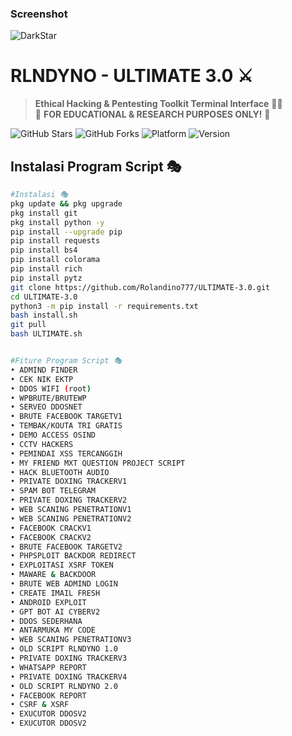 ### Screenshot 
<img src="" alt="DarkStar">

# RLNDYNO - ULTIMATE 3.0 ⚔️
> **Ethical Hacking & Pentesting Toolkit Terminal Interface** 👨‍💻  
> 🚨 **FOR EDUCATIONAL & RESEARCH PURPOSES ONLY!** 🚨

![GitHub Stars](https://img.shields.io/github/stars/Rolandino23/RLNDYNO-Ultimate?style=flat-square)
![GitHub Forks](https://img.shields.io/github/forks/Rolandino23/RLNDYNO-Ultimate?style=flat-square)
![Platform](https://img.shields.io/badge/platform-Termux%2FLinux-lightgrey?logo=linux)
![Version](https://img.shields.io/badge/version-3.0-orange)

## Instalasi Program Script 🎭
```bash
#Instalasi 🎭
pkg update && pkg upgrade
pkg install git
pkg install python -y
pip install --upgrade pip
pip install requests
pip install bs4
pip install colorama
pip install rich
pip install pytz
git clone https://github.com/Rolandino777/ULTIMATE-3.0.git
cd ULTIMATE-3.0
python3 -m pip install -r requirements.txt
bash install.sh
git pull
bash ULTIMATE.sh


#Fiture Program Script 🎭
• ADMIND FINDER
• CEK NIK EKTP
• DDOS WIFI (root)
• WPBRUTE/BRUTEWP
• SERVEO DDOSNET
• BRUTE FACEBOOK TARGETV1
• TEMBAK/KOUTA TRI GRATIS
• DEMO ACCESS OSIND
• CCTV HACKERS
• PEMINDAI XSS TERCANGGIH
• MY FRIEND MXT QUESTION PROJECT SCRIPT
• HACK BLUETOOTH AUDIO
• PRIVATE DOXING TRACKERV1
• SPAM BOT TELEGRAM
• PRIVATE DOXING TRACKERV2
• WEB SCANING PENETRATIONV1
• WEB SCANING PENETRATIONV2
• FACEBOOK CRACKV1
• FACEBOOK CRACKV2
• BRUTE FACEBOOK TARGETV2
• PHPSPLOIT BACKDOR REDIRECT
• EXPLOITASI XSRF TOKEN
• MAWARE & BACKDOOR
• BRUTE WEB ADMIND LOGIN
• CREATE IMAIL FRESH
• ANDROID EXPLOIT
• GPT BOT AI CYBERV2
• DDOS SEDERHANA
• ANTARMUKA MY CODE
• WEB SCANING PENETRATIONV3
• OLD SCRIPT RLNDYNO 1.0
• PRIVATE DOXING TRACKERV3
• WHATSAPP REPORT
• PRIVATE DOXING TRACKERV4
• OLD SCRIPT RLNDYNO 2.0
• FACEBOOK REPORT
• CSRF & XSRF
• EXUCUTOR DDOSV2
• EXUCUTOR DDOSV2


